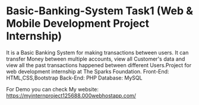 # Basic-Banking-System Task1 (Web & Mobile Development Project Internship)
It is a Basic Banking System for making transactions between users. It can transfer Money between multiple accounts, view all Customer's data and view all the past transactions happened between different Users.Project for web development internship at The Sparks Foundation.
Front-End: HTML,CSS,Bootstrap
Back-End: PHP
Database: MySQL
    

For Demo you can check My website: https://myinternproject125688.000webhostapp.com/ 
